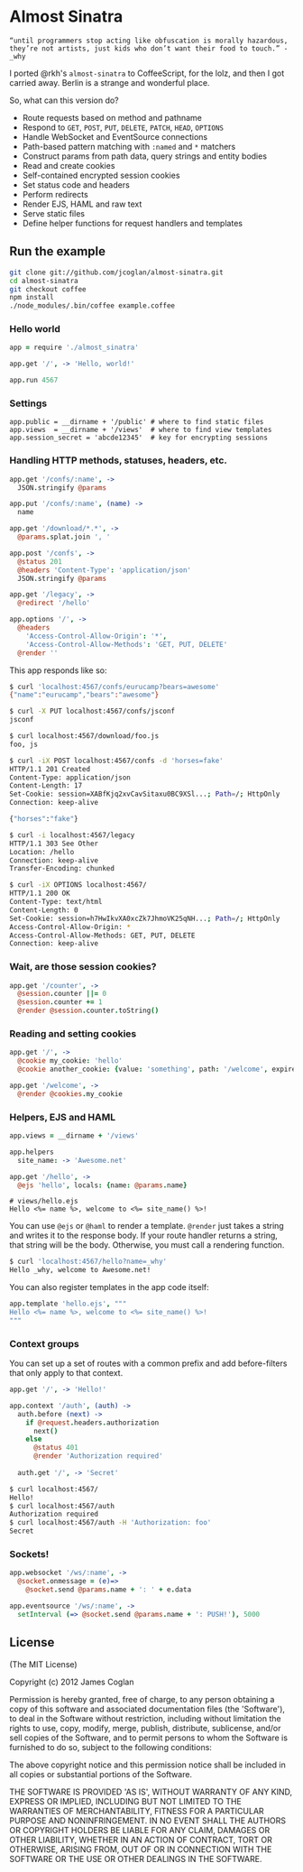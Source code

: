 # Almost Sinatra

    “until programmers stop acting like obfuscation is morally hazardous,
    they’re not artists, just kids who don’t want their food to touch.” - _why

I ported @rkh's `almost-sinatra` to CoffeeScript, for the lolz, and then I got
carried away. Berlin is a strange and wonderful place.

So, what can this version do?

* Route requests based on method and pathname
* Respond to `GET`, `POST`, `PUT`, `DELETE`, `PATCH`, `HEAD`, `OPTIONS`
* Handle WebSocket and EventSource connections
* Path-based pattern matching with `:named` and `*` matchers
* Construct params from path data, query strings and entity bodies
* Read and create cookies
* Self-contained encrypted session cookies
* Set status code and headers
* Perform redirects
* Render EJS, HAML and raw text
* Serve static files
* Define helper functions for request handlers and templates


## Run the example

```bash
git clone git://github.com/jcoglan/almost-sinatra.git
cd almost-sinatra
git checkout coffee
npm install
./node_modules/.bin/coffee example.coffee
```


### Hello world

```coffee
app = require './almost_sinatra'

app.get '/', -> 'Hello, world!'

app.run 4567
```


### Settings

    app.public = __dirname + '/public' # where to find static files
    app.views  = __dirname + '/views'  # where to find view templates
    app.session_secret = 'abcde12345'  # key for encrypting sessions


### Handling HTTP methods, statuses, headers, etc.

```coffee
app.get '/confs/:name', ->
  JSON.stringify @params

app.put '/confs/:name', (name) ->
  name

app.get '/download/*.*', ->
  @params.splat.join ', '

app.post '/confs', ->
  @status 201
  @headers 'Content-Type': 'application/json'
  JSON.stringify @params

app.get '/legacy', ->
  @redirect '/hello'

app.options '/', ->
  @headers
    'Access-Control-Allow-Origin': '*',
    'Access-Control-Allow-Methods': 'GET, PUT, DELETE'
  @render ''
```

This app responds like so:

```bash
$ curl 'localhost:4567/confs/eurucamp?bears=awesome'
{"name":"eurucamp","bears":"awesome"}

$ curl -X PUT localhost:4567/confs/jsconf
jsconf

$ curl localhost:4567/download/foo.js
foo, js

$ curl -iX POST localhost:4567/confs -d 'horses=fake'
HTTP/1.1 201 Created
Content-Type: application/json
Content-Length: 17
Set-Cookie: session=XABfKjq2xvCavSitaxu0BC9XSl...; Path=/; HttpOnly
Connection: keep-alive

{"horses":"fake"}

$ curl -i localhost:4567/legacy
HTTP/1.1 303 See Other
Location: /hello
Connection: keep-alive
Transfer-Encoding: chunked

$ curl -iX OPTIONS localhost:4567/
HTTP/1.1 200 OK
Content-Type: text/html
Content-Length: 0
Set-Cookie: session=h7HwIkvXA0xcZk7JhmoVK25qNH...; Path=/; HttpOnly
Access-Control-Allow-Origin: *
Access-Control-Allow-Methods: GET, PUT, DELETE
Connection: keep-alive
```


### Wait, are those session cookies?

```coffee
app.get '/counter', ->
  @session.counter ||= 0
  @session.counter += 1
  @render @session.counter.toString()
```


### Reading and setting cookies

```coffee
app.get '/', ->
  @cookie my_cookie: 'hello'
  @cookie another_cookie: {value: 'something', path: '/welcome', expires: new Date(2012,11,25), http: true}

app.get '/welcome', ->
  @render @cookies.my_cookie
```


### Helpers, EJS and HAML

```coffee
app.views = __dirname + '/views'

app.helpers
  site_name: -> 'Awesome.net'

app.get '/hello', ->
  @ejs 'hello', locals: {name: @params.name}
```

```erb
# views/hello.ejs
Hello <%= name %>, welcome to <%= site_name() %>!
```

You can use `@ejs` or `@haml` to render a template. `@render` just takes a
string and writes it to the response body. If your route handler returns a
string, that string will be the body. Otherwise, you must call a rendering
function.

```bash
$ curl 'localhost:4567/hello?name=_why'
Hello _why, welcome to Awesome.net!
```

You can also register templates in the app code itself:

```coffee
app.template 'hello.ejs', """
Hello <%= name %>, welcome to <%= site_name() %>!
"""
```


### Context groups

You can set up a set of routes with a common prefix and add before-filters that
only apply to that context.

```coffee
app.get '/', -> 'Hello!'

app.context '/auth', (auth) ->
  auth.before (next) ->
    if @request.headers.authorization
      next()
    else
      @status 401
      @render 'Authorization required'
  
  auth.get '/', -> 'Secret'
```

```bash
$ curl localhost:4567/
Hello!
$ curl localhost:4567/auth
Authorization required
$ curl localhost:4567/auth -H 'Authorization: foo'
Secret
```

### Sockets!

```coffee
app.websocket '/ws/:name', ->
  @socket.onmessage = (e)=>
    @socket.send @params.name + ': ' + e.data

app.eventsource '/ws/:name', ->
  setInterval (=> @socket.send @params.name + ': PUSH!'), 5000
```


## License

(The MIT License)

Copyright (c) 2012 James Coglan

Permission is hereby granted, free of charge, to any person obtaining a copy of
this software and associated documentation files (the 'Software'), to deal in
the Software without restriction, including without limitation the rights to use,
copy, modify, merge, publish, distribute, sublicense, and/or sell copies of the
Software, and to permit persons to whom the Software is furnished to do so,
subject to the following conditions:

The above copyright notice and this permission notice shall be included in all
copies or substantial portions of the Software.

THE SOFTWARE IS PROVIDED 'AS IS', WITHOUT WARRANTY OF ANY KIND, EXPRESS OR
IMPLIED, INCLUDING BUT NOT LIMITED TO THE WARRANTIES OF MERCHANTABILITY, FITNESS
FOR A PARTICULAR PURPOSE AND NONINFRINGEMENT. IN NO EVENT SHALL THE AUTHORS OR
COPYRIGHT HOLDERS BE LIABLE FOR ANY CLAIM, DAMAGES OR OTHER LIABILITY, WHETHER
IN AN ACTION OF CONTRACT, TORT OR OTHERWISE, ARISING FROM, OUT OF OR IN
CONNECTION WITH THE SOFTWARE OR THE USE OR OTHER DEALINGS IN THE SOFTWARE.
